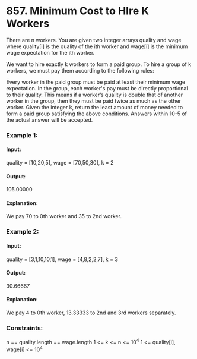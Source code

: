 # 857. Minimum Cost to HIre K Workers
There are n workers. You are given two integer arrays quality and wage where quality[i] is the quality of the ith worker and wage[i] is the minimum wage expectation for the ith worker.

We want to hire exactly k workers to form a paid group. To hire a group of k workers, we must pay them according to the following rules:

Every worker in the paid group must be paid at least their minimum wage expectation.
In the group, each worker's pay must be directly proportional to their quality. This means if a worker’s quality is double that of another worker in the group, then they must be paid twice as much as the other worker.
Given the integer k, return the least amount of money needed to form a paid group satisfying the above conditions. Answers within 10-5 of the actual answer will be accepted.

### Example 1:
#### Input: 
quality = [10,20,5], wage = [70,50,30], k = 2
#### Output:
105.00000
#### Explanation:
We pay 70 to 0th worker and 35 to 2nd worker.

### Example 2:
#### Input: 
quality = [3,1,10,10,1], wage = [4,8,2,2,7], k = 3
#### Output:
30.66667
#### Explanation:
We pay 4 to 0th worker, 13.33333 to 2nd and 3rd workers separately.
 
### Constraints:
n == quality.length == wage.length
1 <= k <= n <= $`10^4`$
1 <= quality[i], wage[i] <= $`10^4`$

